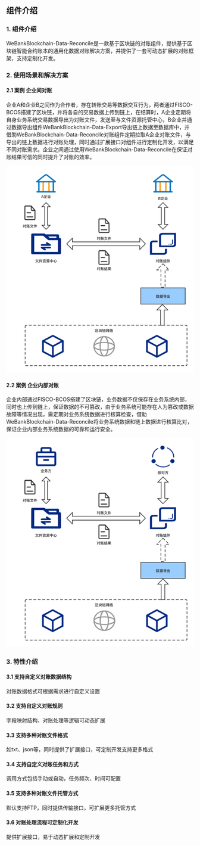 ## 组件介绍

### 1. 组件介绍

WeBankBlockchain-Data-Reconcile是一款基于区块链的对账组件，提供基于区块链智能合约账本的通用化数据对账解决方案，并提供了一套可动态扩展的对账框架，支持定制化开发。

### 2. 使用场景和解决方案

#### 2.1 案例 企业间对账

企业A和企业B之间作为合作者，存在转账交易等数据交互行为，两者通过FISCO-BCOS搭建了区块链，并将各自的交易数据上传到链上，在结算时，A企业定期将自身业务系统交易数据导出为对账文件，发送至与文件资源托管中心，B企业并通过数据导出组件WeBankBlockchain-Data-Export导出链上数据至数据库中，并借助WeBankBlockchain-Data-Reconcile对账组件定期拉取A企业对账文件，与导出的链上数据进行对账处理，同时通过扩展接口对组件进行定制化开发，以满足不同对账需求。企业之间通过使用WeBankBlockchain-Data-Reconcile在保证对账结果可信的同时提升了对账的效率。

![](../../images/WeBankBlockchain-Data-Reconcile/companyrec.png)


#### 2.2 案例 企业内部对账

企业内部通过FISCO-BCOS搭建了区块链，业务数据不仅保存在业务系统内部，同时也上传到链上，保证数据的不可篡改，由于业务系统可能存在人为篡改或数据故障等情况出现，需定期对业务系统数据进行核算检查，借助WeBankBlockchain-Data-Reconcile将业务系统数据和链上数据进行核算比对，保证企业内部业务系统数据的可靠和运行安全。

![](../../images/WeBankBlockchain-Data-Reconcile/interrecon.png)


### 3. 特性介绍

#### 3.1 支持自定义对账数据结构

对账数据格式可根据需求进行自定义设置

#### 3.2 支持自定义对账规则

字段映射结构、对账处理等逻辑可动态扩展

#### 3.3 支持多种对账文件格式

如txt、json等，同时提供了扩展接口，可定制开发支持更多格式

#### 3.4 支持自定义对账任务和方式

调用方式包括手动或自动，任务频次、时间可配置

#### 3.5 支持多种对账文件托管方式

默认支持FTP，同时提供传输接口，可扩展更多托管方式

#### 3.6 对账处理流程可定制化开发

提供扩展接口，易于动态扩展和定制开发


